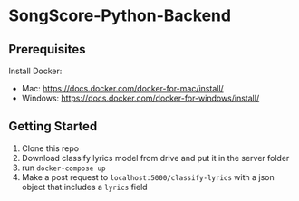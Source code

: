 # SongScore-Python-Backend

## Prerequisites
Install Docker:
  - Mac: https://docs.docker.com/docker-for-mac/install/
  - Windows: https://docs.docker.com/docker-for-windows/install/

## Getting Started
1. Clone this repo
2. Download classify lyrics model from drive and put it in the server folder
3. run `docker-compose up`
4. Make a post request to `localhost:5000/classify-lyrics` with a json object that includes a `lyrics` field